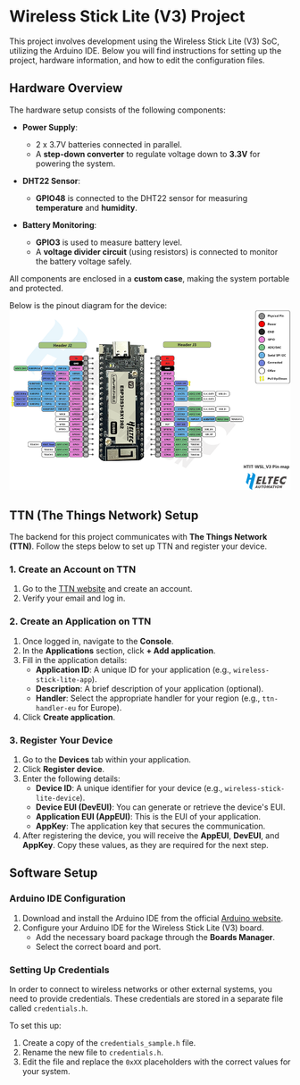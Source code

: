 # Wireless Stick Lite (V3) Project
This project involves development using the Wireless Stick Lite (V3) SoC, utilizing the Arduino IDE. Below you will find instructions for setting up the project, hardware information, and how to edit the configuration files.

## Hardware Overview
The hardware setup consists of the following components:
- **Power Supply**: 
  - 2 x 3.7V batteries connected in parallel.
  - A **step-down converter** to regulate voltage down to **3.3V** for powering the system.

- **DHT22 Sensor**:
  - **GPIO48** is connected to the DHT22 sensor for measuring **temperature** and **humidity**.

- **Battery Monitoring**:
  - **GPIO3** is used to measure battery level.
  - A **voltage divider circuit** (using resistors) is connected to monitor the battery voltage safely.

All components are enclosed in a **custom case**, making the system portable and protected.

Below is the pinout diagram for the device:
![Wireless Stick Lite V3 Pinout](img/HTIT-WSL_V3.png)

## TTN (The Things Network) Setup
The backend for this project communicates with **The Things Network (TTN)**. Follow the steps below to set up TTN and register your device.

### 1. Create an Account on TTN
1. Go to the [TTN website](https://eu1.cloud.thethings.network) and create an account.
2. Verify your email and log in.

### 2. Create an Application on TTN
1. Once logged in, navigate to the **Console**.
2. In the **Applications** section, click **+ Add application**.
3. Fill in the application details:
   - **Application ID**: A unique ID for your application (e.g., `wireless-stick-lite-app`).
   - **Description**: A brief description of your application (optional).
   - **Handler**: Select the appropriate handler for your region (e.g., `ttn-handler-eu` for Europe).
4. Click **Create application**.

### 3. Register Your Device
1. Go to the **Devices** tab within your application.
2. Click **Register device**.
3. Enter the following details:
   - **Device ID**: A unique identifier for your device (e.g., `wireless-stick-lite-device`).
   - **Device EUI (DevEUI)**: You can generate or retrieve the device's EUI.
   - **Application EUI (AppEUI)**: This is the EUI of your application.
   - **AppKey**: The application key that secures the communication.
4. After registering the device, you will receive the **AppEUI**, **DevEUI**, and **AppKey**. Copy these values, as they are required for the next step.


## Software Setup

### Arduino IDE Configuration
1. Download and install the Arduino IDE from the official [Arduino website](https://www.arduino.cc/en/software).
2. Configure your Arduino IDE for the Wireless Stick Lite (V3) board.
   - Add the necessary board package through the **Boards Manager**.
   - Select the correct board and port.

### Setting Up Credentials
In order to connect to wireless networks or other external systems, you need to provide credentials. These credentials are stored in a separate file called `credentials.h`.

To set this up:

1. Create a copy of the `credentials_sample.h` file.
2. Rename the new file to `credentials.h`.
3. Edit the file and replace the `0xXX` placeholders with the correct values for your system.
